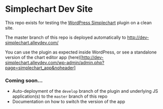 # Simplechart Dev Site

This repo exists for testing the [WordPress Simplechart](https://github.com/alleyinteractive/wordpress-simplechart) plugin on a clean site.

The master branch of this repo is deployed automatically to http://dev-simplechart.alleydev.com/

You can use the plugin as expected inside WordPress, or see a standalone version of the chart editor app (here)[http://dev-simplechart.alleydev.com/wp-admin/admin.php?page=simplechart_app&noheader]

### Coming soon...

* Auto-deployment of the `develop` branch of the plugin and underlying JS application(s) to the `master` branch of this repo
* Documentation on how to switch the version of the app